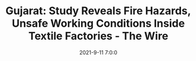 ---
"title": "Gujarat: Study Reveals Fire Hazards, Unsafe Working Conditions Inside Textile Factories - The Wire"
"date": "2021-9-11 7:0:0"
"feed_name": "GOOGLENEWSINDUSTRIAL"
"feed_website": "https://news.google.com/search?q=industrial%2Bincident&hl=en-US&gl=US&ceid=US:en"
"feed_rss": "https://news.google.com/rss/search?q=industrial%2Bincident&hl=en-US&gl=US&ceid=US:en"
"link": "https://thewire.in/labour/gujarat-study-reveals-fire-hazards-unsafe-working-conditions-inside-textile-factories"
"file": "_posts/2021-1-1-fc0715755f86038f8f6db91000eff0c5190e22a4.md"
"accident": "1"
"drilling": "1"
"dead": "0"
"injured": "0"
"where": "unknown site"
---